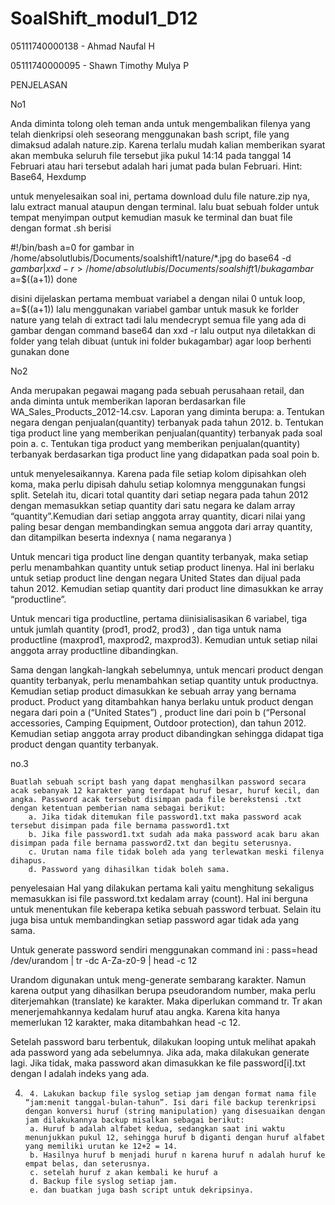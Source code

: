 # SoalShift_modul1_D12

05111740000138 - Ahmad Naufal H

05111740000095 - Shawn Timothy Mulya P


PENJELASAN

No1

Anda diminta tolong oleh teman anda untuk mengembalikan filenya yang telah dienkripsi oleh seseorang menggunakan bash script, file yang dimaksud adalah nature.zip. Karena terlalu mudah kalian memberikan syarat akan membuka seluruh file tersebut jika pukul 14:14 pada tanggal 14 Februari atau hari tersebut adalah hari jumat pada bulan Februari.
Hint: Base64, Hexdump

untuk menyelesaikan soal ini, pertama download dulu file nature.zip nya, lalu extract manual ataupun dengan terminal.
lalu buat sebuah folder untuk tempat menyimpan output
kemudian masuk ke terminal dan buat file dengan format .sh berisi


#!/bin/bash
a=0
for gambar in /home/absolutlubis/Documents/soalshift1/nature/*.jpg
do
base64 -d $gambar | xxd -r > /home/absolutlubis/Documents/soalshift1/bukagambar$
a=$((a+1))
done


disini dijelaskan pertama membuat variabel a dengan nilai 0 untuk loop, a=$((a+1))
lalu menggunakan variabel gambar untuk masuk ke forlder nature yang telah di extract tadi
lalu mendecrypt semua file yang ada di gambar dengan command base64 dan xxd -r lalu output nya diletakkan di folder yang telah dibuat (untuk ini folder bukagambar)
agar loop berhenti gunakan done




No2

   Anda merupakan pegawai magang pada sebuah perusahaan retail, dan anda diminta untuk memberikan laporan berdasarkan file WA_Sales_Products_2012-14.csv. Laporan yang diminta berupa:
        a. Tentukan negara dengan penjualan(quantity) terbanyak pada tahun 2012.
        b. Tentukan tiga product line yang memberikan penjualan(quantity) terbanyak pada soal poin a.
        c. Tentukan tiga product yang memberikan penjualan(quantity) terbanyak berdasarkan tiga product line yang didapatkan pada soal poin b.
   
   untuk menyelesaikannya.
   Karena pada file setiap kolom dipisahkan oleh koma, maka perlu dipisah dahulu setiap kolomnya menggunakan fungsi split. Setelah itu, dicari total quantity dari setiap negara pada tahun 2012 dengan memasukkan setiap quantity dari satu negara ke dalam array “quantity”.Kemudian dari setiap anggota array quantity, dicari nilai yang paling besar dengan membandingkan semua anggota dari array quantity, dan ditampilkan beserta indexnya ( nama negaranya )

Untuk mencari tiga product line dengan quantity terbanyak, maka setiap perlu menambahkan quantity untuk setiap product linenya. Hal ini berlaku untuk setiap product line dengan negara United States dan dijual pada tahun 2012. Kemudian setiap quantity dari product line dimasukkan ke array “productline”.

Untuk mencari tiga productline, pertama diinisialisasikan 6 variabel, tiga untuk jumlah quantity (prod1, prod2, prod3) , dan tiga untuk nama productline (maxprod1, maxprod2, maxprod3). Kemudian untuk setiap nilai anggota array productline dibandingkan.

Sama dengan langkah-langkah sebelumnya, untuk mencari product dengan quantity terbanyak, perlu menambahkan setiap quantity untuk productnya. Kemudian setiap product dimasukkan ke sebuah array yang bernama product. Product yang ditambahkan hanya berlaku untuk product dengan negara dari poin a (“United States”) , product line dari poin b (“Personal accessories, Camping Equipment, Outdoor protection), dan tahun 2012. Kemudian setiap anggota array product dibandingkan sehingga didapat tiga product dengan quantity terbanyak.

no.3

    Buatlah sebuah script bash yang dapat menghasilkan password secara acak sebanyak 12 karakter yang terdapat huruf besar, huruf kecil, dan angka. Password acak tersebut disimpan pada file berekstensi .txt dengan ketentuan pemberian nama sebagai berikut:
        a. Jika tidak ditemukan file password1.txt maka password acak tersebut disimpan pada file bernama password1.txt
        b. Jika file password1.txt sudah ada maka password acak baru akan disimpan pada file bernama password2.txt dan begitu seterusnya.
        c. Urutan nama file tidak boleh ada yang terlewatkan meski filenya dihapus.
        d. Password yang dihasilkan tidak boleh sama.
        
   penyelesaian
   Hal yang dilakukan pertama kali yaitu menghitung sekaligus memasukkan isi file password.txt kedalam array (count). Hal ini berguna untuk menentukan file keberapa ketika sebuah password terbuat. Selain itu juga bisa untuk membandingkan setiap password agar tidak ada yang sama.

Untuk generate password sendiri menggunakan command ini : pass=head /dev/urandom | tr -dc A-Za-z0-9 | head -c 12

Urandom digunakan untuk meng-generate sembarang karakter. Namun karena output yang dihasilkan berupa pseudorandom number, maka perlu diterjemahkan (translate) ke karakter. Maka diperlukan command tr. Tr akan menerjemahkannya kedalam huruf atau angka. Karena kita hanya memerlukan 12 karakter, maka ditambahkan head -c 12.

Setelah password baru terbentuk, dilakukan looping untuk melihat apakah ada password yang ada sebelumnya. Jika ada, maka dilakukan generate lagi. Jika tidak, maka password akan dimasukkan ke file password[i].txt dengan I adalah indeks yang ada.

4.      4. Lakukan backup file syslog setiap jam dengan format nama file “jam:menit tanggal-bulan-tahun”. Isi dari file backup terenkripsi dengan konversi huruf (string manipulation) yang disesuaikan dengan jam dilakukannya backup misalkan sebagai berikut:
        a. Huruf b adalah alfabet kedua, sedangkan saat ini waktu menunjukkan pukul 12, sehingga huruf b diganti dengan huruf alfabet yang memiliki urutan ke 12+2 = 14.
        b. Hasilnya huruf b menjadi huruf n karena huruf n adalah huruf ke empat belas, dan seterusnya. 
        c. setelah huruf z akan kembali ke huruf a
        d. Backup file syslog setiap jam.
        e. dan buatkan juga bash script untuk dekripsinya.

